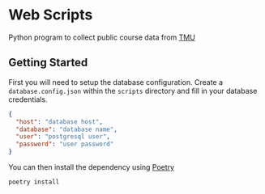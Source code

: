 # Web Scripts

Python program to collect public course data from [TMU](https://www.torontomu.ca/)

## Getting Started

First you will need to setup the database configuration. Create a `database.config.json` within the `scripts` directory and fill in your database credentials.

```json
{
  "host": "database host",
  "database": "database name",
  "user": "postgresql user",
  "password": "user password"
}
```

You can then install the dependency using [Poetry](https://python-poetry.org/)

```bash
poetry install
```
